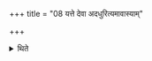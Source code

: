 +++
title = "08 यत्ते देवा अदधुरित्यमावास्याम्"

+++

<details><summary>थिते</summary>

यत्ते देवा अदधुरित्यमावास्यां पश्चादुपधायावशिष्टानां पूर्वाम्पूर्वामापभरणीभ्यः ८
</details>

